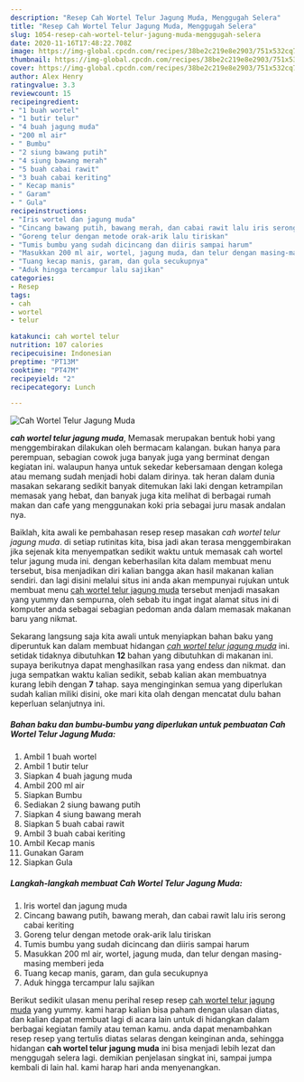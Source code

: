 ```yaml
---
description: "Resep Cah Wortel Telur Jagung Muda, Menggugah Selera"
title: "Resep Cah Wortel Telur Jagung Muda, Menggugah Selera"
slug: 1054-resep-cah-wortel-telur-jagung-muda-menggugah-selera
date: 2020-11-16T17:48:22.708Z
image: https://img-global.cpcdn.com/recipes/38be2c219e8e2903/751x532cq70/cah-wortel-telur-jagung-muda-foto-resep-utama.jpg
thumbnail: https://img-global.cpcdn.com/recipes/38be2c219e8e2903/751x532cq70/cah-wortel-telur-jagung-muda-foto-resep-utama.jpg
cover: https://img-global.cpcdn.com/recipes/38be2c219e8e2903/751x532cq70/cah-wortel-telur-jagung-muda-foto-resep-utama.jpg
author: Alex Henry
ratingvalue: 3.3
reviewcount: 15
recipeingredient:
- "1 buah wortel"
- "1 butir telur"
- "4 buah jagung muda"
- "200 ml air"
- " Bumbu"
- "2 siung bawang putih"
- "4 siung bawang merah"
- "5 buah cabai rawit"
- "3 buah cabai keriting"
- " Kecap manis"
- " Garam"
- " Gula"
recipeinstructions:
- "Iris wortel dan jagung muda"
- "Cincang bawang putih, bawang merah, dan cabai rawit lalu iris serong cabai keriting"
- "Goreng telur dengan metode orak-arik lalu tiriskan"
- "Tumis bumbu yang sudah dicincang dan diiris sampai harum"
- "Masukkan 200 ml air, wortel, jagung muda, dan telur dengan masing-masing memberi jeda"
- "Tuang kecap manis, garam, dan gula secukupnya"
- "Aduk hingga tercampur lalu sajikan"
categories:
- Resep
tags:
- cah
- wortel
- telur

katakunci: cah wortel telur 
nutrition: 107 calories
recipecuisine: Indonesian
preptime: "PT13M"
cooktime: "PT47M"
recipeyield: "2"
recipecategory: Lunch

---
```



![Cah Wortel Telur Jagung Muda](https://img-global.cpcdn.com/recipes/38be2c219e8e2903/751x532cq70/cah-wortel-telur-jagung-muda-foto-resep-utama.jpg)

<b><i>cah wortel telur jagung muda</i></b>, Memasak merupakan bentuk hobi yang menggembirakan dilakukan oleh bermacam kalangan. bukan hanya para perempuan, sebagian cowok juga banyak juga yang berminat dengan kegiatan ini. walaupun hanya untuk sekedar kebersamaan dengan kolega atau memang sudah menjadi hobi dalam dirinya. tak heran dalam dunia masakan sekarang sedikit banyak ditemukan laki laki dengan ketrampilan memasak yang hebat, dan banyak juga kita melihat di berbagai rumah makan dan cafe yang menggunakan koki pria sebagai juru masak andalan nya.

Baiklah, kita awali ke pembahasan resep resep masakan <i>cah wortel telur jagung muda</i>. di setiap rutinitas kita, bisa jadi akan terasa menggembirakan jika sejenak kita menyempatkan sedikit waktu untuk memasak cah wortel telur jagung muda ini. dengan keberhasilan kita dalam membuat menu tersebut, bisa menjadikan diri kalian bangga akan hasil makanan kalian sendiri. dan lagi disini melalui situs ini anda akan mempunyai rujukan untuk membuat menu <u>cah wortel telur jagung muda</u> tersebut menjadi masakan yang yummy dan sempurna, oleh sebab itu ingat ingat alamat situs ini di komputer anda sebagai sebagian pedoman anda dalam memasak makanan baru yang nikmat.




Sekarang langsung saja kita awali untuk menyiapkan bahan baku yang diperuntuk kan dalam membuat hidangan <u><i>cah wortel telur jagung muda</i></u> ini. setidak tidaknya dibutuhkan <b>12</b> bahan yang dibutuhkan di makanan ini. supaya berikutnya dapat menghasilkan rasa yang endess dan nikmat. dan juga sempatkan waktu kalian sedikit, sebab kalian akan membuatnya kurang lebih dengan <b>7</b> tahap. saya menginginkan semua yang diperlukan sudah kalian miliki disini, oke mari kita olah dengan mencatat dulu bahan keperluan selanjutnya ini.

<!--inarticleads1-->

##### Bahan baku dan bumbu-bumbu yang diperlukan untuk pembuatan Cah Wortel Telur Jagung Muda:

1. Ambil 1 buah wortel
1. Ambil 1 butir telur
1. Siapkan 4 buah jagung muda
1. Ambil 200 ml air
1. Siapkan  Bumbu
1. Sediakan 2 siung bawang putih
1. Siapkan 4 siung bawang merah
1. Siapkan 5 buah cabai rawit
1. Ambil 3 buah cabai keriting
1. Ambil  Kecap manis
1. Gunakan  Garam
1. Siapkan  Gula




<!--inarticleads2-->

##### Langkah-langkah membuat Cah Wortel Telur Jagung Muda:

1. Iris wortel dan jagung muda
1. Cincang bawang putih, bawang merah, dan cabai rawit lalu iris serong cabai keriting
1. Goreng telur dengan metode orak-arik lalu tiriskan
1. Tumis bumbu yang sudah dicincang dan diiris sampai harum
1. Masukkan 200 ml air, wortel, jagung muda, dan telur dengan masing-masing memberi jeda
1. Tuang kecap manis, garam, dan gula secukupnya
1. Aduk hingga tercampur lalu sajikan




Berikut sedikit ulasan menu perihal resep resep <u>cah wortel telur jagung muda</u> yang yummy. kami harap kalian bisa paham dengan ulasan diatas, dan kalian dapat membuat lagi di acara lain untuk di hidangkan dalam berbagai kegiatan family atau teman kamu. anda dapat menambahkan resep resep yang tertulis diatas selaras dengan keinginan anda, sehingga hidangan <b>cah wortel telur jagung muda</b> ini bisa menjadi lebih lezat dan menggugah selera lagi. demikian penjelasan singkat ini, sampai jumpa kembali di lain hal. kami harap hari anda menyenangkan.
